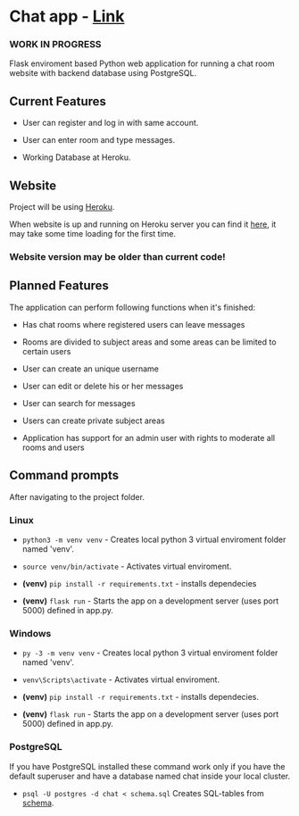 # Chat app - [Link](https://dashboard.heroku.com/home)

### WORK IN PROGRESS

Flask enviroment based Python web application for running a chat room website with backend database using PostgreSQL.

## Current Features

* User can register and log in with same account.

* User can enter room and type messages.

* Working Database at Heroku.

## Website

Project will be using [Heroku](https://dashboard.heroku.com/home).

When website is up and running on Heroku server you can find it [here](https://chat404-web.herokuapp.com/), it may take some time loading for the first time.

### **Website version may be older than current code!**

## Planned Features

The application can perform following functions when it's finished: 

* Has chat rooms where registered users can leave messages

* Rooms are divided to subject areas and some areas can be limited to certain users

* User can create an unique username

* User can edit or delete his or her messages

* User can search for messages

* Users can create private subject areas

* Application has support for an admin user with rights to moderate all rooms and users

## Command prompts

After navigating to the project folder.

### Linux

* `python3 -m venv venv` - Creates local python 3 virtual enviroment folder named 'venv'.

* `source venv/bin/activate` - Activates virtual enviroment.

* **(venv)** `pip install -r requirements.txt` - installs dependecies

* **(venv)** `flask run` - Starts the app on a development server (uses port 5000) defined in app.py.

### Windows

* `py -3 -m venv venv` - Creates local python 3 virtual enviroment folder named 'venv'.

* `venv\Scripts\activate` - Activates virtual enviroment.

* **(venv)** `pip install -r requirements.txt` - installs dependecies.

* **(venv)** `flask run` - Starts the app on a development server (uses port 5000) defined in app.py.


### PostgreSQL

If you have PostgreSQL installed these command work only if you have the default superuser and have a database named chat inside your local cluster.

* `psql -U postgres -d chat < schema.sql` Creates SQL-tables from [schema](https://github.com/Viltska/python-chat-app/blob/master/schema.sql).

